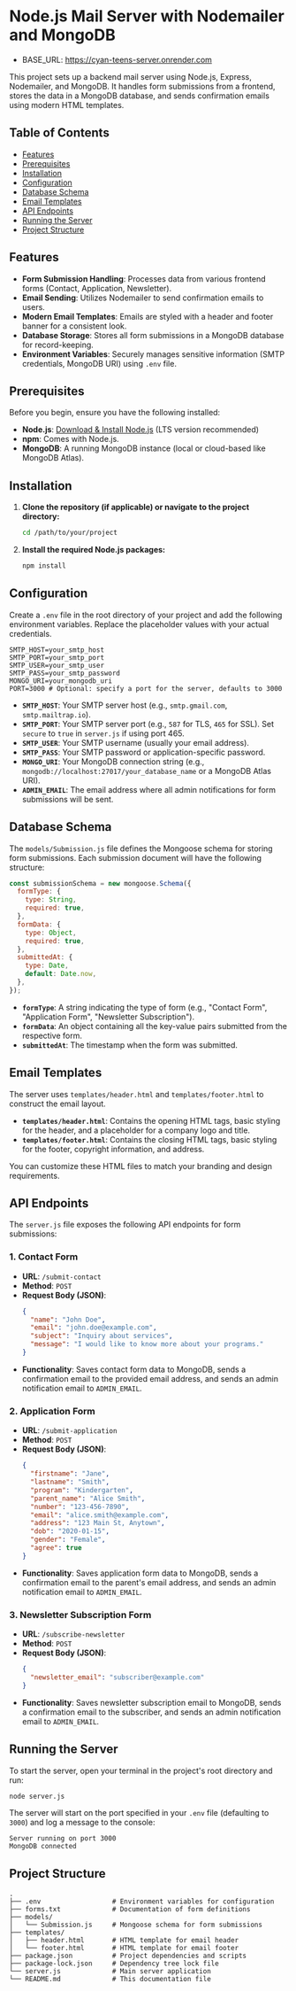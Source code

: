 # Node.js Mail Server with Nodemailer and MongoDB

- BASE_URL: https://cyan-teens-server.onrender.com

This project sets up a backend mail server using Node.js, Express, Nodemailer, and MongoDB. It handles form submissions from a frontend, stores the data in a MongoDB database, and sends confirmation emails using modern HTML templates.

## Table of Contents

- [Features](#features)
- [Prerequisites](#prerequisites)
- [Installation](#installation)
- [Configuration](#configuration)
- [Database Schema](#database-schema)
- [Email Templates](#email-templates)
- [API Endpoints](#api-endpoints)
- [Running the Server](#running-the-server)
- [Project Structure](#project-structure)

## Features

- **Form Submission Handling**: Processes data from various frontend forms (Contact, Application, Newsletter).
- **Email Sending**: Utilizes Nodemailer to send confirmation emails to users.
- **Modern Email Templates**: Emails are styled with a header and footer banner for a consistent look.
- **Database Storage**: Stores all form submissions in a MongoDB database for record-keeping.
- **Environment Variables**: Securely manages sensitive information (SMTP credentials, MongoDB URI) using `.env` file.

## Prerequisites

Before you begin, ensure you have the following installed:

- **Node.js**: [Download & Install Node.js](https://nodejs.org/en/download/) (LTS version recommended)
- **npm**: Comes with Node.js.
- **MongoDB**: A running MongoDB instance (local or cloud-based like MongoDB Atlas).

## Installation

1.  **Clone the repository (if applicable) or navigate to the project directory:**
    ```bash
    cd /path/to/your/project
    ```

2.  **Install the required Node.js packages:**
    ```bash
    npm install
    ```

## Configuration

Create a `.env` file in the root directory of your project and add the following environment variables. Replace the placeholder values with your actual credentials.

```dotenv
SMTP_HOST=your_smtp_host
SMTP_PORT=your_smtp_port
SMTP_USER=your_smtp_user
SMTP_PASS=your_smtp_password
MONGO_URI=your_mongodb_uri
PORT=3000 # Optional: specify a port for the server, defaults to 3000
```

-   **`SMTP_HOST`**: Your SMTP server host (e.g., `smtp.gmail.com`, `smtp.mailtrap.io`).
-   **`SMTP_PORT`**: Your SMTP server port (e.g., `587` for TLS, `465` for SSL). Set `secure` to `true` in `server.js` if using port 465.
-   **`SMTP_USER`**: Your SMTP username (usually your email address).
-   **`SMTP_PASS`**: Your SMTP password or application-specific password.
-   **`MONGO_URI`**: Your MongoDB connection string (e.g., `mongodb://localhost:27017/your_database_name` or a MongoDB Atlas URI).
-   **`ADMIN_EMAIL`**: The email address where all admin notifications for form submissions will be sent.

## Database Schema

The `models/Submission.js` file defines the Mongoose schema for storing form submissions. Each submission document will have the following structure:

```javascript
const submissionSchema = new mongoose.Schema({
  formType: {
    type: String,
    required: true,
  },
  formData: {
    type: Object,
    required: true,
  },
  submittedAt: {
    type: Date,
    default: Date.now,
  },
});
```

-   **`formType`**: A string indicating the type of form (e.g., "Contact Form", "Application Form", "Newsletter Subscription").
-   **`formData`**: An object containing all the key-value pairs submitted from the respective form.
-   **`submittedAt`**: The timestamp when the form was submitted.

## Email Templates

The server uses `templates/header.html` and `templates/footer.html` to construct the email layout.

-   **`templates/header.html`**: Contains the opening HTML tags, basic styling for the header, and a placeholder for a company logo and title.
-   **`templates/footer.html`**: Contains the closing HTML tags, basic styling for the footer, copyright information, and address.

You can customize these HTML files to match your branding and design requirements.

## API Endpoints

The `server.js` file exposes the following API endpoints for form submissions:

### 1. Contact Form

-   **URL**: `/submit-contact`
-   **Method**: `POST`
-   **Request Body (JSON)**:
    ```json
    {
      "name": "John Doe",
      "email": "john.doe@example.com",
      "subject": "Inquiry about services",
      "message": "I would like to know more about your programs."
    }
    ```
-   **Functionality**: Saves contact form data to MongoDB, sends a confirmation email to the provided email address, and sends an admin notification email to `ADMIN_EMAIL`.

### 2. Application Form

-   **URL**: `/submit-application`
-   **Method**: `POST`
-   **Request Body (JSON)**:
    ```json
    {
      "firstname": "Jane",
      "lastname": "Smith",
      "program": "Kindergarten",
      "parent_name": "Alice Smith",
      "number": "123-456-7890",
      "email": "alice.smith@example.com",
      "address": "123 Main St, Anytown",
      "dob": "2020-01-15",
      "gender": "Female",
      "agree": true
    }
    ```
-   **Functionality**: Saves application form data to MongoDB, sends a confirmation email to the parent's email address, and sends an admin notification email to `ADMIN_EMAIL`.

### 3. Newsletter Subscription Form

-   **URL**: `/subscribe-newsletter`
-   **Method**: `POST`
-   **Request Body (JSON)**:
    ```json
    {
      "newsletter_email": "subscriber@example.com"
    }
    ```
-   **Functionality**: Saves newsletter subscription email to MongoDB, sends a confirmation email to the subscriber, and sends an admin notification email to `ADMIN_EMAIL`.

## Running the Server

To start the server, open your terminal in the project's root directory and run:

```bash
node server.js
```

The server will start on the port specified in your `.env` file (defaulting to `3000`) and log a message to the console:

```
Server running on port 3000
MongoDB connected
```

## Project Structure

```
.
├── .env                  # Environment variables for configuration
├── forms.txt             # Documentation of form definitions
├── models/
│   └── Submission.js     # Mongoose schema for form submissions
├── templates/
│   ├── header.html       # HTML template for email header
│   └── footer.html       # HTML template for email footer
├── package.json          # Project dependencies and scripts
├── package-lock.json     # Dependency tree lock file
└── server.js             # Main server application
└── README.md             # This documentation file
